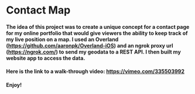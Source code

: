

# Contact Map

#### The idea of this project was to create a unique concept for a contact page for my online portfolio that would give viewers the ability to keep track of my live position on a map. I used an Overland (https://github.com/aaronpk/Overland-iOS) and an ngrok proxy url (https://ngrok.com/) to send my geodata to a REST API. I then built my website app to access the data.

#### Here is the link to a walk-through video: https://vimeo.com/335503992

#### Enjoy!